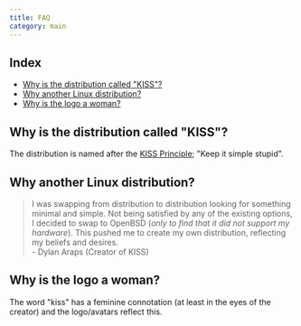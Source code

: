 ```yaml
---
title: FAQ
category: main
---
```


## Index

<!-- vim-markdown-toc GFM -->

* [Why is the distribution called "KISS"?](#why-is-the-distribution-called-kiss)
* [Why another Linux distribution?](#why-another-linux-distribution)
* [Why is the logo a woman?](#why-is-the-logo-a-woman)

<!-- vim-markdown-toc -->


## Why is the distribution called "KISS"?

The distribution is named after the [KISS Principle](https://en.wikipedia.org/wiki/KISS_principle); "Keep it simple stupid".

## Why another Linux distribution?

> I was swapping from distribution to distribution looking for something minimal and simple. Not being satisfied by any of the existing options, I decided to swap to OpenBSD (*only to find that it did not support my hardware*). This pushed me to create my own distribution, reflecting my beliefs and desires.<br>- Dylan Araps (Creator of KISS)

## Why is the logo a woman?

The word "kiss" has a feminine connotation (at least in the eyes of the creator) and the logo/avatars reflect this.

